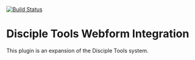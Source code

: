 [![Build Status](https://travis-ci.org/DiscipleTools/disciple-tools-webform.svg?branch=master)](https://travis-ci.org/DiscipleTools/disciple-tools-webform)

# Disciple Tools Webform Integration
This plugin is an expansion of the Disciple Tools system.
